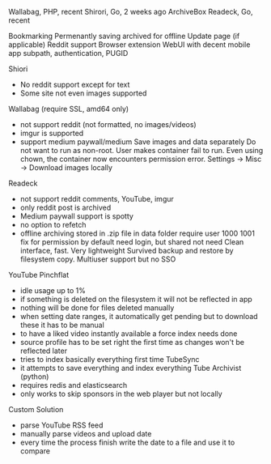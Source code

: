Wallabag, PHP, recent
Shirori, Go, 2 weeks ago
ArchiveBox
Readeck, Go, recent

Bookmarking
Permenantly saving archived for offline
Update page (if applicable)
Reddit support
Browser extension
WebUI with decent mobile app
subpath, authentication, PUGID

Shiori
- No reddit support except for text
- Some site not even images supported

Wallabag (require SSL, amd64 only)
- not support reddit (not formatted, no images/videos)
- imgur is supported
- support medium paywall/medium
Save images and data separately
Do not want to run as non-root. User makes container fail to run.  Even using chown, the container now encounters permission error.
Settings -> Misc -> Download images locally

Readeck
- not support reddit comments, YouTube, imgur
- only reddit post is archived
- Medium paywall support is spotty
- no option to refetch
- offline archiving stored in .zip file in data folder
require user 1000 1001 fix for permission
by default need login, but shared not need
Clean interface, fast. Very lightweight
Survived backup and restore by filesystem copy.
Multiuser support but no SSO

YouTube
Pinchflat
- idle usage up to 1%
- if something is deleted on the filesystem it will not be reflected in app
- nothing will be done for files deleted manually
- when setting date ranges, it automatically get pending but to download these it has to be manual
- to have a liked video instantly available a force index needs done
- source profile has to be set right the first time as changes won't be reflected later
- tries to index basically everything first time
TubeSync
- it attempts to save everything and index everything
Tube Archivist (python)
- requires redis and elasticsearch
- only works to skip sponsors in the web player but not locally

Custom Solution
- parse YouTube RSS feed
- manually parse videos and upload date
- every time the process finish write the date to a file and use it to compare